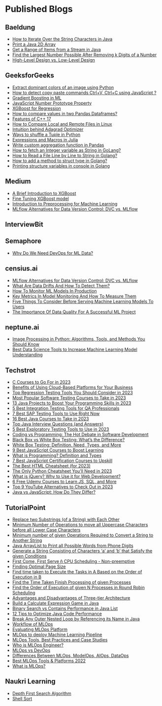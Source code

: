 # Published Blogs

## Baeldung
- [How to Iterate Over the String Characters in Java](https://www.baeldung.com/java-iterate-string-characters) <br>
- [Print a Java 2D Array](https://www.baeldung.com/java-2d-array-print#:~:text=stream()%20method%20can%20be,stream(myArray)%20.) <br>
- [Get a Range of Items from a Stream in Java](https://www.baeldung.com/java-stream-get-range) <br>
- [Find the Largest Number Possible After Removing k Digits of a Number](https://www.baeldung.com/java-find-largest-number-remove-k-digits) <br>
- [High-Level Design vs. Low-Level Design](https://www.baeldung.com/cs/hld-lld#:~:text=HLD%20sets%20the%20software%20system's,functional%20and%20non%2Dfunctional%20ones.) <br>

## GeeksforGeeks
- [Extract dominant colors of an image using Python](https://www.geeksforgeeks.org/extract-dominant-colors-of-an-image-using-python/) <br>
- [How to detect copy paste commands Ctrl+V, Ctrl+C using JavaScript ?](https://www.geeksforgeeks.org/how-to-detect-copy-paste-commands-ctrlv-ctrlc-using-javascript/) <br>
- [Gradient Boosting in ML](https://www.geeksforgeeks.org/ml-gradient-boosting/) <br>
- [JavaScript Number Prototype Property](https://www.geeksforgeeks.org/javascript-number-prototype-property/) <br>
- [XGBoost for Regression](https://www.geeksforgeeks.org/xgboost-for-regression/) <br>
- [How to compare values in two Pandas Dataframes?](https://www.geeksforgeeks.org/how-to-compare-values-in-two-pandas-dataframes/) <br>
- [Features of C++ 17](https://www.geeksforgeeks.org/features-of-c17-with-examples/) <br>
- [How to Compare Local and Remote Files in Linux](https://www.geeksforgeeks.org/how-to-compare-local-and-remote-files-in-linux/) <br>
- [Intuition behind Adagrad Optimizer](https://www.geeksforgeeks.org/intuition-behind-adagrad-optimizer/) <br>
- [Ways to shuffle a Tuple in Python](https://www.geeksforgeeks.org/ways-to-shuffle-a-tuple-in-python/) <br>
- [Expressions and Macros in Julia](https://www.geeksforgeeks.org/expressions-and-macros-in-julia/) <br>
- [Write custom aggregation function in Pandas](https://www.geeksforgeeks.org/write-custom-aggregation-function-in-pandas/) <br>
- [How to fetch an Integer variable as String in GoLang?](https://www.geeksforgeeks.org/how-to-fetch-an-integer-variable-as-string-in-golang/) <br>
- [How to Read a File Line by Line to String in Golang?](https://www.geeksforgeeks.org/how-to-read-a-file-line-by-line-to-string-in-golang/) <br>
- [How to add a method to struct type in Golang?](https://www.geeksforgeeks.org/how-to-add-a-method-to-struct-type-in-golang/) <br>
- [Printing structure variables in console in Golang](https://www.geeksforgeeks.org/printing-structure-variables-in-console-in-golang/) <br>

## Medium
- [A Brief Introduction to XGBoost](https://towardsdatascience.com/a-brief-introduction-to-xgboost-3eaee2e3e5d6)
- [Fine Tuning XGBoost model](https://towardsdatascience.com/fine-tuning-xgboost-model-257868cf4187)
- [Introduction to Preprocessing for Machine Learning](https://medium.com/@kwal.neetika/introduction-to-preprocessing-for-machine-learning-df82edf6e07e)
- [MLflow Alternatives for Data Version Control: DVC vs. MLflow](https://medium.com/@kwal.neetika/mlflow-and-dvc-are-two-mlops-tools-that-are-widely-used-in-machine-learning-today-b30e4325216a)

## InterviewBit
## Semaphore
- [Why Do We Need DevOps for ML Data?](https://semaphoreci.com/blog/devops-ml-data)
  
## censius.ai
- [MLflow Alternatives for Data Version Control: DVC vs. MLflow](https://censius.ai/blogs/dvc-vs-mlflow)
- [What Are Data Drifts And How To Detect Them?](https://censius.ai/blogs/what-are-data-drifts)
- [How To Monitor ML Models In Production](https://censius.ai/blogs/how-to-monitor-models)
- [Key Metrics In Model Monitoring And How To Measure Them](https://censius.ai/blogs/metrics-in-model-monitoring)
- [Five Things To Consider Before Serving Machine Learning Models To Users](https://censius.ai/blogs/things-to-consider-for-model-serving)
- [The Importance Of Data Quality For A Successful ML Project](https://censius.ai/blogs/importance-of-data-quality)

## neptune.ai
- [Image Processing in Python: Algorithms, Tools, and Methods You Should Know](https://neptune.ai/blog/image-processing-python)
- [Best Data Science Tools to Increase Machine Learning Model Understanding](https://neptune.ai/blog/best-data-science-tools-to-increase-machine-learning-model-understanding)
  
## Techstrot
- [C Courses to Go For in 2023](https://www.techstrot.com/c-courses/)
- [Benefits of Using Cloud-Based Platforms for Your Business](https://www.techstrot.com/benefits-of-cloud-based-platforms-for-businesses/)
- [Top Regression Testing Tools You Should Consider in 2023](https://www.techstrot.com/regression-testing-tools/)
- [Most Popular Software Testing Courses to Take in 2023](https://www.techstrot.com/software-testing-courses/)
- [13 Java Projects to Boost Your Programming Skills in 2023](https://www.techstrot.com/java-projects/)
- [5 Best Integration Testing Tools for QA Professionals](https://www.techstrot.com/integration-testing-tools/)
- [7 Best SAP Testing Tools to Use Right Now](https://www.techstrot.com/sap-testing-tools/)
- [16 Best Java Courses to Take in 2023](https://www.techstrot.com/java-courses/)
- [Top Java Interview Questions (and Answers)](https://www.techstrot.com/java-interview-questions/)
- [5 Best Exploratory Testing Tools to Use in 2023](https://www.techstrot.com/exploratory-testing-tools/)
- [Coding vs Programming: The Hot Debate in Software Development](https://www.techstrot.com/coding-vs-programming/)
- [Black Box vs White Box Testing: What’s the Difference?](https://www.techstrot.com/black-box-vs-white-box-testing/)
- [White Box Testing: Definition, Need, Types, and More](https://www.techstrot.com/white-box-testing/)
- [9 Best JavaScript Courses to Boost Learning](https://www.techstrot.com/javascript-courses/)
- [What is Programming? Definition and Types](https://www.techstrot.com/what-is-programming/)
- [7 Best JavaScript Certification Courses to Upskill](https://www.techstrot.com/javascript-certification/)
- [The Best HTML Cheatsheet (for 2023)](https://www.techstrot.com/html-cheatsheet/)
- [The Only Python Cheatsheet You’ll Need in 2023](https://www.techstrot.com/python-cheatsheet/)
- [What is jQuery? Why to Use it for Web Development?](https://www.techstrot.com/what-is-jquery/)
- [6 Free Udemy Courses to Learn JS, SQL, and More](https://www.techstrot.com/free-udemy-courses/)
- [Top 9 YouTube Alternatives to Check Out in 2023](https://www.techstrot.com/youtube-alternatives/)
- [Java vs JavaScript: How Do They Differ?](https://www.techstrot.com/java-vs-javascript/)
  
## TutorialPoint
- [Replace two Substrings (of a String) with Each Other](https://www.tutorialspoint.com/replace-two-substrings-of-a-string-with-each-other)
- [Minimum Number of Operations to move all Uppercase Characters before all Lower Case Characters](https://www.tutorialspoint.com/minimum-number-of-operations-to-move-all-uppercase-characters-before-all-lower-case-characters)
- [Minimum number of given Operations Required to Convert a String to Another String](https://www.tutorialspoint.com/minimum-number-of-given-operations-required-to-convert-a-string-to-another-string)
- [Java ArrayList to Print all Possible Words from Phone Digits](https://www.tutorialspoint.com/java-arraylist-to-print-all-possible-words-from-phone-digits)
- [Generate a String Consisting of Characters ‘a’ and ‘b’ that Satisfy the given Conditions](https://www.tutorialspoint.com/generate-a-string-consisting-of-characters-lsquo-a-rsquo-and-lsquo-b-rsquo-that-satisfy-the-given-conditions)
- [First Come, First Serve ñ CPU Scheduling - Non-preemptive](https://www.tutorialspoint.com/first-come-first-serve-n-cpu-scheduling-non-preemptive)
- [Finding Optimal Page Size](https://www.tutorialspoint.com/finding-optimal-page-size)
- [Find time taken to Execute the Tasks in A Based on the Order of Execution in B](https://www.tutorialspoint.com/find-time-taken-to-execute-the-tasks-in-a-based-on-the-order-of-execution-in-b)
- [Find the Time Taken Finish Processing of given Processes](https://www.tutorialspoint.com/find-the-time-taken-finish-processing-of-given-processes)
- [Find the Order of Execution of given N Processes in Round Robin Scheduling](https://www.tutorialspoint.com/find-the-order-of-execution-of-given-n-processes-in-round-robin-scheduling)
- [Advantages and Disadvantages of Three-tier Architecture](https://www.tutorialspoint.com/advantages-and-disadvantages-of-three-tier-architecture)
- [Build a Calculate Expression Game in Java](https://www.tutorialspoint.com/build-a-calculate-expression-game-in-java)
- [Binary Search vs Contains Performance in Java List](https://www.tutorialspoint.com/binary-search-vs-contains-performance-in-java-list)
- [12 Tips to Optimize Java Code Performance](https://www.tutorialspoint.com/12-tips-to-optimize-java-code-performance)
- [Break Any Outer Nested Loop by Referencing its Name in Java](https://www.tutorialspoint.com/break-any-outer-nested-loop-by-referencing-its-name-in-java)
- [Workflow of MLOps](https://www.tutorialspoint.com/workflow-of-mlops)
- [Evaluating MLOps Platform](https://www.tutorialspoint.com/evaluating-mlops-platform)
- [MLOps to deploy Machine Learning Pipeline](https://www.tutorialspoint.com/mlops-to-deploy-machine-learning-pipeline)
- [MLOps Tools, Best Practices and Case Studies](https://www.tutorialspoint.com/mlops-tools-best-practices-and-case-studies)
- [Who is MLOps Engineer?](https://www.tutorialspoint.com/who-is-mlops-engineer)
- [MLOps vs DevOps](https://www.tutorialspoint.com/mlops-vs-devops)
- [Differences Between MLOps, ModelOps, AIOps, DataOps](https://www.tutorialspoint.com/differences-between-mlops-modelops-aiops-dataops)
- [Best MLOps Tools & Platforms 2022](https://www.tutorialspoint.com/best-mlops-tools-and-platforms-2022)
- [What is MLOps?](https://www.tutorialspoint.com/what-is-mlops)

## Naukri Learning
- [Depth First Search Algorithm](https://www.shiksha.com/online-courses/articles/depth-first-search-algorithm/)
- [Shell Sort](https://www.shiksha.com/online-courses/articles/shell-sort-advantages-and-disadvantages/)
